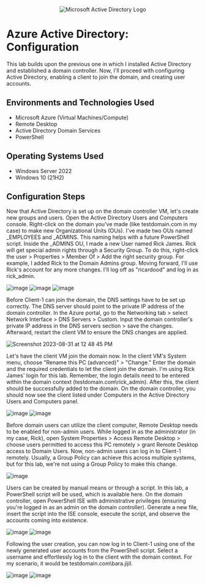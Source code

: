 <p align="center">
<img src="https://i.imgur.com/pU5A58S.png" alt="Microsoft Active Directory Logo"/>
</p>

<h1>Azure Active Directory: Configuration</h1>
This lab builds upon the previous one in which I installed Active Directory and established a domain controller. Now, I'll proceed with configuring Active Directory, enabling a client to join the domain, and creating user accounts.

<h2>Environments and Technologies Used</h2>

- Microsoft Azure (Virtual Machines/Compute)
- Remote Desktop
- Active Directory Domain Services
- PowerShell

<h2>Operating Systems Used </h2>

- Windows Server 2022
- Windows 10 (21H2)

<h2>Configuration Steps</h2>

Now that Active Directory is set up on the domain controller VM, let's create new groups and users. Open the Active Directory Users and Computers console. Right-click on the domain you've made (like testdomain.com in my case) to make new Organizational Units (OUs). I've made two OUs named _EMPLOYEES and _ADMINS. This naming helps with a future PowerShell script. Inside the _ADMINS OU, I made a new User named Rick James. Rick will get special admin rights through a Security Group. To do this, right-click the user > Properties > Member Of > Add the right security group. For example, I added Rick to the Domain Admins group. Moving forward, I'll use Rick's account for any more changes. I'll log off as "ricardood" and log in as rick_admin.

![image](https://github.com/ricmarcano/Azure-Active-Directory-Configuration/assets/141169092/de1a8a1f-a463-4620-b0df-436dbbe48125)
![image](https://github.com/ricmarcano/Azure-Active-Directory-Configuration/assets/141169092/9a003546-0630-431c-9157-9085c8ea096b)
![image](https://github.com/ricmarcano/Azure-Active-Directory-Configuration/assets/141169092/705e02ba-352d-4bff-b6eb-f807ba7f33b7)

Before Client-1 can join the domain, the DNS settings have to be set up correctly. The DNS server should point to the private IP address of the domain controller. In the Azure portal, go to the Networking tab > select Network Interface > DNS Servers > Custom. Input the domain controller's private IP address in the DNS servers section > save the changes. Afterward, restart the client VM to ensure the DNS changes are applied.

![Screenshot 2023-08-31 at 12 48 45 PM](https://github.com/ricmarcano/Azure-Active-Directory-Configuration/assets/141169092/b4c03960-d2d6-42a0-b07a-032f71bc3c91)

Let's have the client VM join the domain now. In the client VM's System menu, choose "Rename this PC (advanced)" > "Change." Enter the domain and the required credentials to let the client join the domain. I'm using Rick James' login for this lab. Remember, the login details need to be entered within the domain context (testdomain.com\rick_admin). After this, the client should be successfully added to the domain. On the domain controller, you should now see the client listed under Computers in the Active Directory Users and Computers panel.

![image](https://github.com/ricmarcano/Azure-Active-Directory-Configuration/assets/141169092/e703de5c-5dd8-42d2-8ecc-969a82b85b23)
![image](https://github.com/ricmarcano/Azure-Active-Directory-Configuration/assets/141169092/e95a9934-b541-4bf9-b716-70adcdd55f00)

Before domain users can utilize the client computer, Remote Desktop needs to be enabled for non-admin users. While logged in as the administrator (in my case, Rick), open System Properties > Access Remote Desktop > choose users permitted to access this PC remotely > grant Remote Desktop access to Domain Users. Now, non-admin users can log in to Client-1 remotely. Usually, a Group Policy can achieve this across multiple systems, but for this lab, we're not using a Group Policy to make this change.

![image](https://github.com/ricmarcano/Azure-Active-Directory-Configuration/assets/141169092/03dfc1ca-a17e-4d82-bde8-ccfd9b714519)

Users can be created by manual means or through a script. In this lab, a PowerShell script will be used, which is available here. On the domain controller, open PowerShell ISE with administrative privileges (ensuring you're logged in as an admin on the domain controller). Generate a new file, insert the script into the ISE console, execute the script, and observe the accounts coming into existence.

![image](https://github.com/ricmarcano/Azure-Active-Directory-Configuration/assets/141169092/fb0edba4-4a45-4cfe-8cad-3e840820f107)
![image](https://github.com/ricmarcano/Azure-Active-Directory-Configuration/assets/141169092/63cae4a7-931a-4eca-a91c-d6a73cf95ae7)

Following the user creation, you can now log in to Client-1 using one of the newly generated user accounts from the PowerShell script. Select a username and effortlessly log in to the client with the domain context. For my scenario, it would be testdomain.com\bara.jijil.

![image](https://github.com/ricmarcano/Azure-Active-Directory-Configuration/assets/141169092/72f24f98-6af4-4ad0-9e94-9c6a21a903c9)
![image](https://github.com/ricmarcano/Azure-Active-Directory-Configuration/assets/141169092/9503b32d-0085-4631-9a75-e5e0242be52f)
